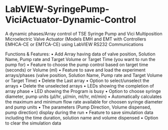 # LabVIEW-SyringePump-ViciActuator-Dynamic-Control
A dynamic phases/Array control of TSE Syringe Pump and Vici Multiposition Microelectric Valve Actuator (Models EMH and EMT with Controllers EMHCA-CE or EMTCA-CE) using LabVIEW RS232 Communications
 
Functions & Features:
• Add Array having data of valve position, Solution Name, Pump rate and Target Volume or Target Time (you want to run the pump for)
• Feature to choose the pump control based on target time (seconds) or Volume (ml)
• Feature to save and load the experiment arrays/phases (valve position, Solution Name, Pump rate and Target Volume or Target Time)
• Delete the Last array
• Option to select/unselect the arrays
• Delete the unselected arrays
• LEDs showing the completion of array phase
• LED showing the Program is busy
• Option to choose syringe diameter, pump units (μl/hr, μl/min, ml/hr, ml/min)
• Automatically calculates the maximum and minimum flow rate available for choosen syringe diameter and pump units
• The parameters (Pump Direction, Volume dispensed, pump direction) display during the run
• Feature to save simulation data including the time duration, solution name and volume dispensed
• Option to clear the simulation data
